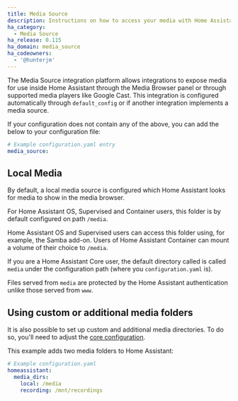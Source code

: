 ```yaml
---
title: Media Source
description: Instructions on how to access your media with Home Assistant.
ha_category:
  - Media Source
ha_release: 0.115
ha_domain: media_source
ha_codeowners:
  - '@hunterjm'
---
```


The Media Source integration platform allows integrations to expose media for
use inside Home Assistant through the Media Browser panel or through supported
media players like Google Cast. This integration is configured automatically
through `default_config` or if another integration implements a media source.

If your configuration does not contain any of the above, you can add the below
to your configuration file:

```yaml
# Example configuration.yaml entry
media_source:
```

## Local Media

By default, a local media source is configured which Home Assistant looks for
media to show in the media browser.

For Home Assistant OS, Supervised and Container users, this folder is by default
configured on path `/media`.

Home Assistant OS and Supervised users can access this folder using,
for example, the Samba add-on. Users of Home Assistant Container can
mount a volume of their choice to `/media`.

If you are a Home Assistant Core user, the default directory called is called
`media` under the configuration path (where you `configuration.yaml` is).

Files served from `media` are protected by the Home Assistant authentication
unlike those served from `www`.

## Using custom or additional media folders

It is also possible to set up custom and additional media directories. To do
so, you'll need to adjust the [core configuration][basic-configuration].

This example adds two media folders to Home Assistant:

```yaml
# Example configuration.yaml
homeassistant:
  media_dirs:
    local: /media
    recording: /mnt/recordings
```

[basic-configuration]: /docs/configuration/basic/#media_dirs
